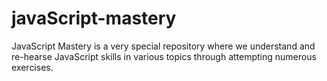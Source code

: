 # javaScript-mastery
JavaScript Mastery is a very special repository where we understand and re-hearse JavaScript skills in various topics through attempting numerous exercises.  
